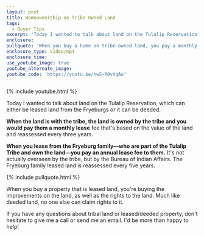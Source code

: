 ```yaml
---
layout: post
title: Homeownership on Tribe-Owned Land
tags:
  - Buyer Tips
excerpt: 'Today I wanted to talk about land on the Tulalip Reservation, which can either be leased land from the Fryeburgs or it can be deeded.'
enclosure:
pullquote: 'When you buy a home on tribe-owned land, you pay a monthly lease fee.'
enclosure_type: video/mp4
enclosure_time:
use_youtube_image: true
youtube_alternate_image:
youtube_code: 'https://youtu.be/hwS-R0vVgAo'
---
```



{% include youtube.html %}

Today I wanted to talk about land on the Tulalip Reservation, which can either be leased land from the Fryeburgs or it can be deeded.

**When the land is with the tribe, the land is owned by the tribe and you would pay them a monthly lease** fee that's based on the value of the land and reassessed every three years.

**When you lease from the Fryeburg family—who are part of the Tulalip Tribe and own the land—you pay an annual lease fee to them.** It's not actually overseen by the tribe, but by the Bureau of Indian Affairs. The Fryeburg family leased land is reassessed every five years.

{% include pullquote.html %}

When you buy a property that is leased land, you're buying the improvements on the land, as well as the rights to the land. Much like deeded land, no one else can claim rights to it.

If you have any questions about tribal land or leased/deeded property, don't hesitate to give me a call or send me an email. I'd be more than happy to help!